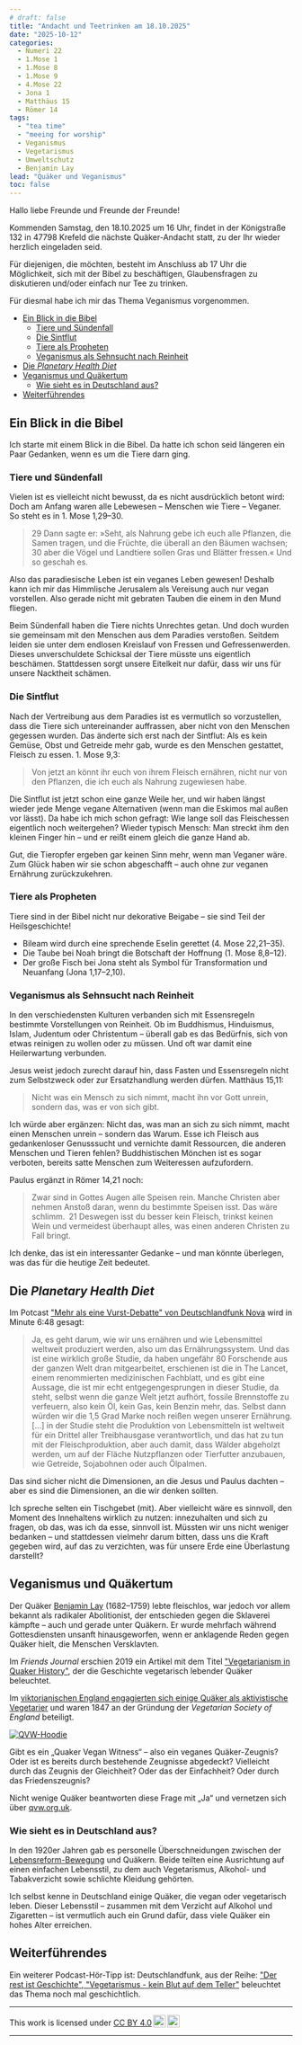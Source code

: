 ```yaml
---
# draft: false
title: "Andacht und Teetrinken am 18.10.2025"
date: "2025-10-12"
categories:
  - Numeri 22
  - 1.Mose 1
  - 1.Mose 8
  - 1.Mose 9
  - 4.Mose 22
  - Jona 1
  - Matthäus 15
  - Römer 14
tags:
  - "tea time"
  - "meeing for worship"
  - Veganismus
  - Vegetarismus
  - Umweltschutz
  - Benjamin Lay
lead: "Quäker und Veganismus"
toc: false
---
```


Hallo liebe Freunde und Freunde der Freunde!

Kommenden Samstag, den 18.10.2025 um 16 Uhr, findet in der Königstraße 132 in 47798 Krefeld die nächste Quäker-Andacht statt, zu der Ihr wieder herzlich eingeladen seid.

Für diejenigen, die möchten, besteht im Anschluss ab 17 Uhr die Möglichkeit, sich mit der Bibel zu beschäftigen, Glaubensfragen zu diskutieren und/oder einfach nur Tee zu trinken.

Für diesmal habe ich mir das Thema Veganismus vorgenommen.

- [Ein Blick in die Bibel](#ein-blick-in-die-bibel)
  - [Tiere und Sündenfall](#tiere-und-sündenfall)
  - [Die Sintflut](#die-sintflut)
  - [Tiere als Propheten](#tiere-als-propheten)
  - [Veganismus als Sehnsucht nach Reinheit](#veganismus-als-sehnsucht-nach-reinheit)
- [Die _Planetary Health Diet_](#die-planetary-health-diet)
- [Veganismus und Quäkertum](#veganismus-und-quäkertum)
  - [Wie sieht es in Deutschland aus?](#wie-sieht-es-in-deutschland-aus)
- [Weiterführendes](#weiterführendes)

## Ein Blick in die Bibel

Ich starte mit einem Blick in die Bibel. Da hatte ich schon seid längeren ein Paar Gedanken, wenn es um die Tiere darn ging.

### Tiere und Sündenfall

Vielen ist es vielleicht nicht bewusst, da es nicht ausdrücklich betont wird: Doch am Anfang waren alle Lebewesen – Menschen wie Tiere – Veganer. So steht es in 1. Mose 1,29–30.

> 29 Dann sagte er: »Seht, als Nahrung gebe ich euch alle Pflanzen, die Samen tragen, und die Früchte, die überall an den Bäumen wachsen; 30 aber die Vögel und Landtiere sollen Gras und Blätter fressen.« Und so geschah es.

Also das paradiesische Leben ist ein veganes Leben gewesen! Deshalb kann ich mir das Himmlische Jerusalem als Vereisung auch nur vegan vorstellen. Also gerade nicht mit gebraten Tauben die einem in den Mund fliegen.

Beim Sündenfall haben die Tiere nichts Unrechtes getan. Und doch wurden sie gemeinsam mit den Menschen aus dem Paradies verstoßen. Seitdem leiden sie unter dem endlosen Kreislauf von Fressen und Gefressenwerden. Dieses unverschuldete Schicksal der Tiere müsste uns eigentlich beschämen. Stattdessen sorgt unsere Eitelkeit nur dafür, dass wir uns für unsere Nacktheit schämen.

### Die Sintflut

Nach der Vertreibung aus dem Paradies ist es vermutlich so vorzustellen, dass die Tiere sich untereinander auffrassen, aber nicht von den Menschen gegessen wurden. Das änderte sich erst nach der Sintflut: Als es kein Gemüse, Obst und Getreide mehr gab, wurde es den Menschen gestattet, Fleisch zu essen. 1. Mose 9,3:

> Von jetzt an könnt ihr euch von ihrem Fleisch ernähren, nicht nur von den Pflanzen, die ich euch als Nahrung zugewiesen habe.

Die Sintflut ist jetzt schon eine ganze Weile her, und wir haben längst wieder jede Menge vegane Alternativen (wenn man die Eskimos mal außen vor lässt). Da habe ich mich schon gefragt: Wie lange soll das Fleischessen eigentlich noch weitergehen? Wieder typisch Mensch: Man streckt ihm den kleinen Finger hin – und er reißt einem gleich die ganze Hand ab.

Gut, die Tieropfer ergeben gar keinen Sinn mehr, wenn man Veganer wäre. Zum Glück haben wir sie schon abgeschafft – auch ohne zur veganen Ernährung zurückzukehren.

### Tiere als Propheten

Tiere sind in der Bibel nicht nur dekorative Beigabe – sie sind Teil der Heilsgeschichte!

- Bileam wird durch eine sprechende Eselin gerettet (4. Mose 22,21–35).
- Die Taube bei Noah bringt die Botschaft der Hoffnung (1. Mose 8,8–12).
- Der große Fisch bei Jona steht als Symbol für Transformation und Neuanfang (Jona 1,17–2,10).

### Veganismus als Sehnsucht nach Reinheit

In den verschiedensten Kulturen verbanden sich mit Essensregeln bestimmte Vorstellungen von Reinheit. Ob im Buddhismus, Hinduismus, Islam, Judentum oder Christentum – überall gab es das Bedürfnis, sich von etwas reinigen zu wollen oder zu müssen. Und oft war damit eine Heilerwartung verbunden.

Jesus weist jedoch zurecht darauf hin, dass Fasten und Essensregeln nicht zum Selbstzweck oder zur Ersatzhandlung werden dürfen. Matthäus 15,11:

> Nicht was ein Mensch zu sich nimmt, macht ihn vor Gott unrein, sondern das, was er von sich gibt.

Ich würde aber ergänzen: Nicht das, was man an sich zu sich nimmt, macht einen Menschen unrein – sondern das Warum. Esse ich Fleisch aus gedankenloser Genusssucht und vernichte damit Ressourcen, die anderen Menschen und Tieren fehlen? Buddhistischen Mönchen ist es sogar verboten, bereits satte Menschen zum Weiteressen aufzufordern.

Paulus ergänzt in Römer 14,21 noch:

> Zwar sind in Gottes Augen alle Speisen rein. Manche Christen aber nehmen Anstoß daran, wenn du bestimmte Speisen isst. Das wäre schlimm. 21 Deswegen isst du besser kein Fleisch, trinkst keinen Wein und vermeidest überhaupt alles, was einen anderen Christen zu Fall bringt.

Ich denke, das ist ein interessanter Gedanke – und man könnte überlegen, was das für die heutige Zeit bedeutet.

## Die _Planetary Health Diet_

Im Potcast ["Mehr als eine Vurst-Debatte" von Deutschlandfunk Nova](https://www.deutschlandfunknova.de/beitrag/ernaehrung-mehr-als-eine-vurst-debatte) wird in Minute 6:48 gesagt:

> Ja, es geht darum, wie wir uns ernähren und wie Lebensmittel weltweit produziert werden, also um das Ernährungssystem. Und das ist eine wirklich große Studie, da haben ungefähr 80 Forschende aus der ganzen Welt dran mitgearbeitet, erschienen ist die in The Lancet, einem renommierten medizinischen Fachblatt, und es gibt eine Aussage, die ist mir echt entgegengesprungen in dieser Studie, da steht, selbst wenn die ganze Welt jetzt aufhört, fossile Brennstoffe zu verfeuern, also kein Öl, kein Gas, kein Benzin mehr, das. Selbst dann würden wir die 1,5 Grad Marke noch reißen wegen unserer Ernährung.
> [...] in der Studie steht die Produktion von Lebensmitteln ist weltweit für ein Drittel aller Treibhausgase verantwortlich, und das hat zu tun mit der Fleischproduktion, aber auch damit, dass Wälder abgeholzt werden, um auf der Fläche Nutzpflanzen oder Tierfutter anzubauen, wie Getreide, Sojabohnen oder auch Ölpalmen.

Das sind sicher nicht die Dimensionen, an die Jesus und Paulus dachten – aber es sind die Dimensionen, an die wir denken sollten.

Ich spreche selten ein Tischgebet (mit). Aber vielleicht wäre es sinnvoll, den Moment des Innehaltens wirklich zu nutzen: innezuhalten und sich zu fragen, ob das, was ich da esse, sinnvoll ist. Müssten wir uns nicht weniger bedanken – und stattdessen vielmehr darum bitten, dass uns die Kraft gegeben wird, auf das zu verzichten, was für unsere Erde eine Überlastung darstellt?

## Veganismus und Quäkertum

Der Quäker [Benjamin Lay](https://de.wikipedia.org/wiki/Benjamin_Lay) (1682–1759) lebte fleischlos, war jedoch vor allem bekannt als radikaler Abolitionist, der entschieden gegen die Sklaverei kämpfte – auch und gerade unter Quäkern. Er wurde mehrfach während Gottesdiensten unsanft hinausgeworfen, wenn er anklagende Reden gegen Quäker hielt, die Menschen Versklavten.

Im _Friends Journal_ erschien 2019 ein Artikel mit dem Titel ["Vegetarianism in Quaker History"](https://www.friendsjournal.org/vegetarian-history/), der die Geschichte vegetarisch lebender Quäker beleuchtet.

Im [viktorianischen England engagierten sich einige Quäker als aktivistische Vegetarier](https://ivu.org/history/thesis/quakers.html) und waren 1847 an der Gründung der _Vegetarian Society of England_ beteiligt.

[![QVW-Hoodie](qvw.png)](https://quaker-vegan-witness.teemill.com/)

Gibt es ein „Quaker Vegan Witness“ – also ein veganes Quäker-Zeugnis?
Oder ist es bereits durch bestehende Zeugnisse abgedeckt?
Vielleicht durch das Zeugnis der Gleichheit? Oder das der Einfachheit? Oder durch das Friedenszeugnis?

Nicht wenige Quäker beantworten diese Frage mit „Ja“ und vernetzen sich über [qvw.org.uk](https://qvw.org.uk/).

### Wie sieht es in Deutschland aus?

In den 1920er Jahren gab es personelle Überschneidungen zwischen der [Lebensreform-Bewegung](https://de.wikipedia.org/wiki/Lebensreform) und Quäkern.
Beide teilten eine Ausrichtung auf einen einfachen Lebensstil, zu dem auch Vegetarismus, Alkohol- und Tabakverzicht sowie schlichte Kleidung gehörten.

Ich selbst kenne in Deutschland einige Quäker, die vegan oder vegetarisch leben.
Dieser Lebensstil – zusammen mit dem Verzicht auf Alkohol und Zigaretten – ist vermutlich auch ein Grund dafür, dass viele Quäker ein hohes Alter erreichen.

## Weiterführendes

Ein weiterer Podcast-Hör-Tipp ist: Deutschlandfunk, aus der Reihe: ["Der rest ist Geschichte", "Vegetarismus - kein Blut auf dem Teller"](https://www.ardaudiothek.de/episode/urn:ard:episode:909a7c76083b102e/) beleuchtet das Thema noch mal geschichtlich.

---

<p xmlns:cc="http://creativecommons.org/ns#" >This work is licensed under <a href="https://creativecommons.org/licenses/by/4.0/?ref=chooser-v1" target="\_blank" rel="license noopener noreferrer" style="display:inline-block;">CC BY 4.0<img style="height:22px!important;margin-left:3px;vertical-align:text-bottom;" src="https://mirrors.creativecommons.org/presskit/icons/cc.svg?ref=chooser-v1" alt=""><img style="height:22px!important;margin-left:3px;vertical-align:text-bottom;" src="https://mirrors.creativecommons.org/presskit/icons/by.svg?ref=chooser-v1" alt=""></a></p>

---
